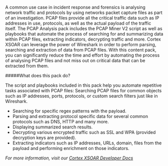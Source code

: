A common use case in incident response and forensics is analysing network traffic and protocols by using networks packet capture files as part of an investigation. PCAP files provide all the critical traffic data such as IP addresses in use, protocols, as well as the actual payload of the traffic itself. 
The PCAP Analysis pack includes the PCAP Miner V2 script as well as playbooks that automate the process of searching for and summarizing data within PCAP files, extracting indicators, decrypting traffic and more. Cortex XSOAR can leverage the power of Wireshark in order to perform parsing, searching and extraction of data from PCAP files. 
With this content pack, you can significantly reduce the time and effort by automating the process of analysing PCAP files and not miss out on critical data that can be extracted from them.

#####What does this pack do?

The script and playbooks included in this pack help you automate repetitive tasks associated with PCAP files:
Searching PCAP files for common objects such as IP addresses, ports, protocols, or custom search filters just like in Wireshark.

- Searching for specific regex patterns with the payload.
- Parsing and extracting protocol specific data for several common protocols such as DNS, HTTP and many more.
- Displaying summarized search results.
- Decrypting various encrypted traffic such as SSL and WPA (provided decryption keys are provided).
- Extracting indicators such as IP addresses, URLs, domain, files from the payload and performing enrichment on those indicators.

_For more information, visit our [Cortex XSOAR Developer Docs](https://xsoar.pan.dev/docs/reference/playbooks)_
